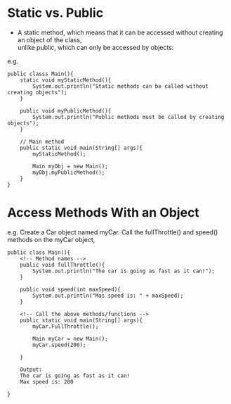 # Static vs. Public
* A static method, which means that it can be accessed without creating an object of the class,  
unlike public, which can only be accessed by objects:

e.g.
```
public classs Main(){
    static void myStaticMethod(){
        System.out.println("Static methods can be called without creating objects");
    }

    public void myPublicMethod(){
        System.out.println("Public methods must be called by creating objects");
    }

    // Main method
    public static void main(String[] args){
        myStaticMethod();

        Main myObj = new Main();
        myObj.myPublicMethod();
    }
}
```

# Access Methods With an Object
e.g. Create a Car object named myCar. Call the fullThrottle() and speed() methods on the myCar object,

```
public class Main(){
    <!-- Method names -->
    public void fullThrottle(){
        System.out.println("The car is going as fast as it can!");
    }

    public void speed(int maxSpeed){
        System.out.println("Mas speed is: " + maxSpeed);
    }

    <!-- Call the above methods/functions -->
    public static void main(String[] args){
        myCar.FullThrottle();

        Main myCar = new Main();
        myCar.speed(200);

    }

    Output:
    The car is going as fast as it can!
    Max speed is: 200

}
```
